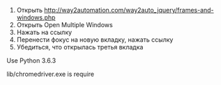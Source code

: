 1) Открыть http://way2automation.com/way2auto_jquery/frames-and-windows.php
2) Открыть Open Multiple Windows
3) Нажать на ссылку
4) Перенести фокус на новую вкладку, нажать ссылку
5) Убедиться, что открылась третья вкладка

Use Python 3.6.3

lib/chromedriver.exe is require